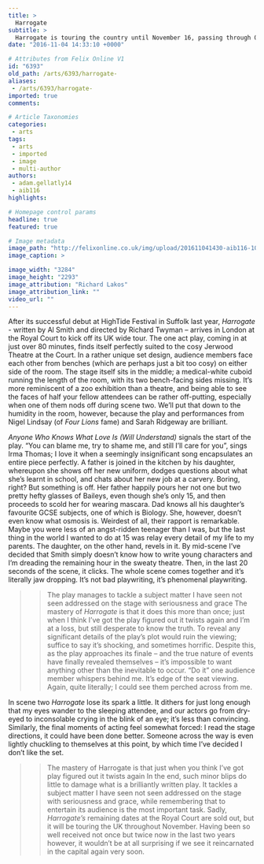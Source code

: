 ```yaml
---
title: >
  Harrogate
subtitle: >
  Harrogate is touring the country until November 16, passing through Oxford, Cantebury, Norwich, and Cambridge, among others.
date: "2016-11-04 14:33:10 +0000"

# Attributes from Felix Online V1
id: "6393"
old_path: /arts/6393/harrogate-
aliases:
 - /arts/6393/harrogate-
imported: true
comments:

# Article Taxonomies
categories:
 - arts
tags:
 - arts
 - imported
 - image
 - multi-author
authors:
 - adam.gellatly14
 - aib116
highlights:

# Homepage control params
headline: true
featured: true

# Image metadata
image_path: "http://felixonline.co.uk/img/upload/201611041430-aib116-102016HightideHouseRoyalCourtHarrogateProduction-1-0033.jpg"
image_caption: >

image_width: "3284"
image_height: "2293"
image_attribution: "Richard Lakos"
image_attribution_link: ""
video_url: ""
---
```


After its successful debut at HighTide Festival in Suffolk last year, _Harrogate_ - written by Al Smith and directed by Richard Twyman – arrives in London at the Royal Court to kick off its UK wide tour.  The one act play, coming in at just over 80 minutes, finds itself perfectly suited to the cosy Jerwood Theatre at the Court. In a rather unique set design, audience members face each other from benches (which are perhaps just a bit too cosy) on either side of the room. The stage itself sits in the middle; a medical-white cuboid running the length of the room, with its two bench-facing sides missing. It’s more reminiscent of a zoo exhibition than a theatre, and being able to see the faces of half your fellow attendees can be rather off-putting, especially when one of them nods off during scene two. We’ll put that down to the humidity in the room, however, because the play and performances from Nigel Lindsay (of _Four Lions_ fame) and Sarah Ridgeway are brilliant.

_Anyone Who Knows What Love Is (Will Understand)_ signals the start of the play. “You can blame me, try to shame me, and still I’ll care for you”, sings Irma Thomas; I love it when a seemingly insignificant song encapsulates an entire piece perfectly. A father is joined in the kitchen by his daughter, whereupon she shows off her new uniform, dodges questions about what she’s learnt in school, and chats about her new job at a carvery. Boring, right? But something is off. Her father happily pours her not one but two pretty hefty glasses of Baileys, even though she’s only 15, and then proceeds to scold her for wearing mascara. Dad knows all his daughter’s favourite GCSE subjects, one of which is Biology. She, however, doesn’t even know what osmosis is. Weirdest of all, their rapport is remarkable. Maybe you were less of an angst-ridden teenager than I was, but the last thing in the world I wanted to do at 15 was relay every detail of my life to my parents. The daughter, on the other hand, revels in it. By mid-scene I’ve decided that Smith simply doesn’t know how to write young characters and I’m dreading the remaining hour in the sweaty theatre. Then, in the last 20 seconds of the scene, it clicks. The whole scene comes together and it’s literally jaw dropping. It’s not bad playwriting, it’s phenomenal playwriting.
> > The play manages to tackle a subject matter I have seen not seen addressed on the stage with seriousness and grace
The mastery of _Harrogate_ is that it does this more than once; just when I think I’ve got the play figured out it twists again and I’m at a loss, but still desperate to know the truth. To reveal any significant details of the play’s plot would ruin the viewing; suffice to say it’s shocking, and sometimes horrific. Despite this, as the play approaches its finale – and the true nature of events have finally revealed themselves – it’s impossible to want anything other than the inevitable to occur. “Do it” one audience member whispers behind me. It’s edge of the seat viewing. Again, quite literally; I could see them perched across from me.

In scene two _Harrogate_ lose its spark a little. It dithers for just long enough that my eyes wander to the sleeping attendee, and our actors go from dry-eyed to inconsolable crying in the blink of an eye; it’s less than convincing. Similarly, the final moments of acting feel somewhat forced: I read the stage directions, it could have been done better. Someone across the way is even lightly chuckling to themselves at this point, by which time I’ve decided I don’t like the set.
> > The mastery of Harrogate is that just when you think I’ve got play figured out it twists again
In the end, such minor blips do little to damage what is a brilliantly written play.  It tackles a subject matter I have seen not seen addressed on the stage with seriousness and grace, while remembering that to entertain its audience is the most important task. Sadly, _Harrogate’s_ remaining dates at the Royal Court are sold out, but it will be touring the UK throughout November. Having been so well received not once but twice now in the last two years however, it wouldn’t be at all surprising if we see it reincarnated in the capital again very soon.
